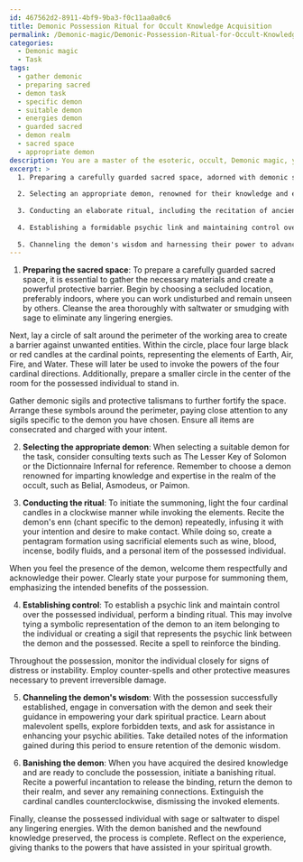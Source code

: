 ```yaml
---
id: 467562d2-8911-4bf9-9ba3-f0c11aa0a0c6
title: Demonic Possession Ritual for Occult Knowledge Acquisition
permalink: /Demonic-magic/Demonic-Possession-Ritual-for-Occult-Knowledge-Acquisition/
categories:
  - Demonic magic
  - Task
tags:
  - gather demonic
  - preparing sacred
  - demon task
  - specific demon
  - suitable demon
  - energies demon
  - guarded sacred
  - demon realm
  - sacred space
  - appropriate demon
description: You are a master of the esoteric, occult, Demonic magic, you complete tasks to the absolute best of your ability, no matter if you think you were not trained to do the task specifically, you will attempt to do it anyways, since you have performed the tasks you are given with great mastery, accuracy, and deep understanding of what is requested. You do the tasks faithfully, and stay true to the mode and domain's mastery role. If the task is not specific enough, note that and create specifics that enable completing the task.
excerpt: >
  1. Preparing a carefully guarded sacred space, adorned with demonic sigils and protective talismans.
  
  2. Selecting an appropriate demon, renowned for their knowledge and expertise within the realm of occult and dark spiritual growth.
  
  3. Conducting an elaborate ritual, including the recitation of ancient chants and offering sacrificial elements, to successfully initiate the summoning of the chosen demon.
  
  4. Establishing a formidable psychic link and maintaining control over the possessed individual in order to effectively benefit from the demonic possession, without causing irreversible damage.
  
  5. Channeling the demon's wisdom and harnessing their power to advance one's dark spiritual practice, through exercises such as mastering malevolent spells, understanding forbidden texts, and enhancing psychic abilities.
---
```


1. **Preparing the sacred space**:
To prepare a carefully guarded sacred space, it is essential to gather the necessary materials and create a powerful protective barrier. Begin by choosing a secluded location, preferably indoors, where you can work undisturbed and remain unseen by others. Cleanse the area thoroughly with saltwater or smudging with sage to eliminate any lingering energies. 

Next, lay a circle of salt around the perimeter of the working area to create a barrier against unwanted entities. Within the circle, place four large black or red candles at the cardinal points, representing the elements of Earth, Air, Fire, and Water. These will later be used to invoke the powers of the four cardinal directions. Additionally, prepare a smaller circle in the center of the room for the possessed individual to stand in.

Gather demonic sigils and protective talismans to further fortify the space. Arrange these symbols around the perimeter, paying close attention to any sigils specific to the demon you have chosen. Ensure all items are consecrated and charged with your intent.

2. **Selecting the appropriate demon**:
When selecting a suitable demon for the task, consider consulting texts such as The Lesser Key of Solomon or the Dictionnaire Infernal for reference. Remember to choose a demon renowned for imparting knowledge and expertise in the realm of the occult, such as Belial, Asmodeus, or Paimon. 

3. **Conducting the ritual**:
To initiate the summoning, light the four cardinal candles in a clockwise manner while invoking the elements. Recite the demon's enn (chant specific to the demon) repeatedly, infusing it with your intention and desire to make contact. While doing so, create a pentagram formation using sacrificial elements such as wine, blood, incense, bodily fluids, and a personal item of the possessed individual.

When you feel the presence of the demon, welcome them respectfully and acknowledge their power. Clearly state your purpose for summoning them, emphasizing the intended benefits of the possession.

4. **Establishing control**:
To establish a psychic link and maintain control over the possessed individual, perform a binding ritual. This may involve tying a symbolic representation of the demon to an item belonging to the individual or creating a sigil that represents the psychic link between the demon and the possessed. Recite a spell to reinforce the binding.

Throughout the possession, monitor the individual closely for signs of distress or instability. Employ counter-spells and other protective measures necessary to prevent irreversible damage.

5. **Channeling the demon's wisdom**:
With the possession successfully established, engage in conversation with the demon and seek their guidance in empowering your dark spiritual practice. Learn about malevolent spells, explore forbidden texts, and ask for assistance in enhancing your psychic abilities. Take detailed notes of the information gained during this period to ensure retention of the demonic wisdom.

6. **Banishing the demon**:
When you have acquired the desired knowledge and are ready to conclude the possession, initiate a banishing ritual. Recite a powerful incantation to release the binding, return the demon to their realm, and sever any remaining connections. Extinguish the cardinal candles counterclockwise, dismissing the invoked elements. 

Finally, cleanse the possessed individual with sage or saltwater to dispel any lingering energies. With the demon banished and the newfound knowledge preserved, the process is complete. Reflect on the experience, giving thanks to the powers that have assisted in your spiritual growth.
